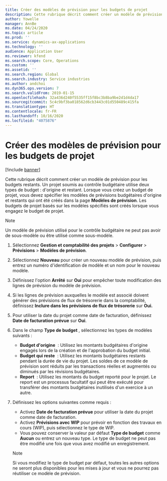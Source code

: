 ```yaml
---
title: Créer des modèles de prévision pour les budgets de projet
description: Cette rubrique décrit comment créer un modèle de prévision pour les budgets restants.
author: Yowelle
manager: AnnBe
ms.date: 04/24/2020
ms.topic: article
ms.prod: ''
ms.service: dynamics-ax-applications
ms.technology: ''
audience: Application User
ms.reviewer: kfend
ms.search.scope: Core, Operations
ms.custom: ''
ms.assetid: ''
ms.search.region: Global
ms.search.industry: Service industries
ms.author: andchoi
ms.dyn365.ops.version: 7
ms.search.validFrom: 2019-01-15
ms.openlocfilehash: 32a436d240f5535ff15f8bc3b8ba9be2d1d4da17
ms.sourcegitcommit: 5c4c9bf3ba018562d6cb3443c01d550489c415fa
ms.translationtype: HT
ms.contentlocale: fr-FR
ms.lasthandoff: 10/16/2020
ms.locfileid: "4075876"
---
```

# <a name="create-forecast-models-for-project-budgets"></a>Créer des modèles de prévision pour les budgets de projet 

[!include [banner](../includes/banner.md)]

Cette rubrique décrit comment créer un modèle de prévision pour les budgets restants. Un projet soumis au contrôle budgétaire utilise deux types de budget : d'origine et restant. Lorsque vous créez un budget de projet, vous devez spécifier les modèles de prévisions budgétaires d'origine et restants qui ont été créés dans la page **Modèles de prévision**. Les budgets de projet basés sur les modèles spécifiés sont créés lorsque vous engagez le budget de projet.

> [!NOTE]
> Un modèle de prévision utilisé pour le contrôle budgétaire ne peut pas avoir de sous-modèle ou être utilisé comme sous-modèle.

1. Sélectionnez **Gestion et comptabilité des projets** > **Configurer** > **Prévisions**  > **Modèles de prévision**.
2. Sélectionnez **Nouveau** pour créer un nouveau modèle de prévision, puis entrez un numéro d'identification de modèle et un nom pour le nouveau modèle. 
3. Définissez l'option **Arrêté** sur **Oui** pour empêcher toute modification des lignes de prévision du modèle de prévision. 
4. Si les lignes de prévision auxquelles le modèle est associé doivent générer des prévisions de flux de trésorerie dans la comptabilité, définissez **Inclure dans les prévisions de flux de trésorerie** sur **Oui.** 
5. Pour utiliser la date du projet comme date de facturation, définissez **Date de facturation prévue** sur **Oui**. 
6. Dans le champ **Type de budget** , sélectionnez les types de modèles suivants :

   - **Budget d'origine**  : Utilisez les montants budgétaires d'origine engagés lors de la création et de l'approbation du budget initial.
   - **Budget qui reste**  : Utilisez les montants budgétaires restants pendant la durée de vie du projet. Les soldes de ce modèle de prévision sont réduits par les transactions réelles et augmentés ou diminués par les révisions budgétaires.
   - **Report**  : Utilisez les montants du budget reporté pour le projet. Le report est un processus facultatif qui peut être exécuté pour transférer des montants budgétaires inutilisés d'un exercice à un autre.

7. Définissez les options suivantes comme requis :

   - Activez **Date de facturation prévue** pour utiliser la date du projet comme date de facturation.
   - Activez **Prévisions avec WIP** pour prévoir en fonction des travaux en cours (WIP), puis sélectionnez le type de WIP. 
   - Vous pouvez conserver la valeur par défaut **Type de budget** comme **Aucun** ou entrez un nouveau type. Le type de budget ne peut pas être modifié une fois que vous avez modifié un enregistrement.     
    > [!NOTE]
    > Si vous modifiez le type de budget par défaut, toutes les autres options ne seront plus disponibles pour les mises à jour et vous ne pourrez pas réutiliser ce modèle de prévision. 
   


 

